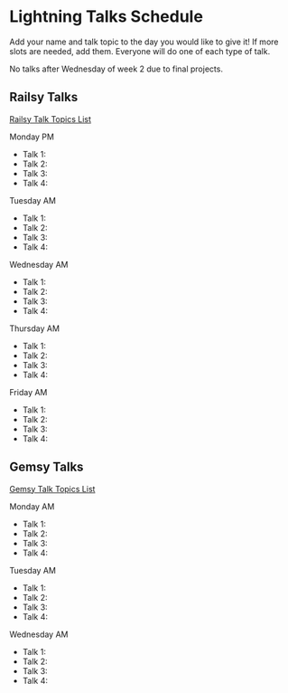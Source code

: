 # Lightning Talks Schedule

Add your name and talk topic to the day you would like to give it!  If more slots are needed, add them.  Everyone will do one of each type of talk.

No talks after Wednesday of week 2 due to final projects.

## Railsy Talks

[Railsy Talk Topics List](./railsy-talk-topics.md)

Monday PM
- Talk 1:
- Talk 2:
- Talk 3:
- Talk 4:

Tuesday AM
- Talk 1:
- Talk 2:
- Talk 3:
- Talk 4:

Wednesday AM
- Talk 1:
- Talk 2:
- Talk 3:
- Talk 4:

Thursday AM
- Talk 1:
- Talk 2:
- Talk 3:
- Talk 4:

Friday AM
- Talk 1:
- Talk 2:
- Talk 3:
- Talk 4:

## Gemsy Talks

[Gemsy Talk Topics List](./gemsy_talk_topics.md)

Monday AM
- Talk 1:
- Talk 2:
- Talk 3:
- Talk 4:

Tuesday AM
- Talk 1:
- Talk 2:
- Talk 3:
- Talk 4:

Wednesday AM
- Talk 1:
- Talk 2:
- Talk 3:
- Talk 4:



